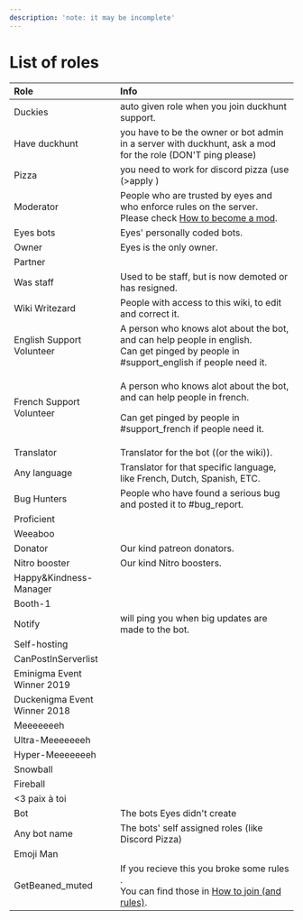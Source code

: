 ```yaml
---
description: 'note: it may be incomplete'
---
```


# List of roles

<table>
  <thead>
    <tr>
      <th style="text-align:left">Role</th>
      <th style="text-align:left">Info</th>
    </tr>
  </thead>
  <tbody>
    <tr>
      <td style="text-align:left">Duckies</td>
      <td style="text-align:left">auto given role when you join duckhunt support.</td>
    </tr>
    <tr>
      <td style="text-align:left">Have duckhunt</td>
      <td style="text-align:left">you have to be the owner or bot admin in a server with duckhunt, ask a
        mod for the role (DON&apos;T ping please)</td>
    </tr>
    <tr>
      <td style="text-align:left">Pizza</td>
      <td style="text-align:left">you need to work for discord pizza (use (&gt;apply )</td>
    </tr>
    <tr>
      <td style="text-align:left">Moderator</td>
      <td style="text-align:left">People who are trusted by eyes and who enforce rules on the server.
        <br
        />Please check <a href="how-to-become-a-mod.md">How to become a mod</a>.</td>
    </tr>
    <tr>
      <td style="text-align:left">Eyes bots</td>
      <td style="text-align:left">Eyes&apos; personally coded bots.</td>
    </tr>
    <tr>
      <td style="text-align:left">Owner</td>
      <td style="text-align:left">Eyes is the only owner.</td>
    </tr>
    <tr>
      <td style="text-align:left">Partner</td>
      <td style="text-align:left"></td>
    </tr>
    <tr>
      <td style="text-align:left">Was staff</td>
      <td style="text-align:left">Used to be staff, but is now demoted or has resigned.</td>
    </tr>
    <tr>
      <td style="text-align:left">Wiki Writezard</td>
      <td style="text-align:left">People with access to this wiki, to edit and correct it.</td>
    </tr>
    <tr>
      <td style="text-align:left">English Support Volunteer</td>
      <td style="text-align:left">A person who knows alot about the bot, and can help people in english.
        <br
        />Can get pinged by people in #support_english if people need it.</td>
    </tr>
    <tr>
      <td style="text-align:left">French Support Volunteer</td>
      <td style="text-align:left">
        <p>A person who knows alot about the bot, and can help people in french.</p>
        <p>Can get pinged by people in #support_french if people need it.</p>
      </td>
    </tr>
    <tr>
      <td style="text-align:left">Translator</td>
      <td style="text-align:left">Translator for the bot ((or the wiki)).</td>
    </tr>
    <tr>
      <td style="text-align:left">Any language</td>
      <td style="text-align:left">Translator for that specific language, like French, Dutch, Spanish, ETC.</td>
    </tr>
    <tr>
      <td style="text-align:left">Bug Hunters</td>
      <td style="text-align:left">People who have found a serious bug and posted it to #bug_report.</td>
    </tr>
    <tr>
      <td style="text-align:left">Proficient</td>
      <td style="text-align:left"></td>
    </tr>
    <tr>
      <td style="text-align:left">Weeaboo</td>
      <td style="text-align:left"></td>
    </tr>
    <tr>
      <td style="text-align:left">Donator</td>
      <td style="text-align:left">Our kind patreon donators.</td>
    </tr>
    <tr>
      <td style="text-align:left">Nitro booster</td>
      <td style="text-align:left">Our kind Nitro boosters.</td>
    </tr>
    <tr>
      <td style="text-align:left">Happy&amp;Kindness-Manager</td>
      <td style="text-align:left"></td>
    </tr>
    <tr>
      <td style="text-align:left">Booth-1</td>
      <td style="text-align:left"></td>
    </tr>
    <tr>
      <td style="text-align:left">Notify</td>
      <td style="text-align:left">will ping you when big updates are made to the bot.</td>
    </tr>
    <tr>
      <td style="text-align:left">Self-hosting</td>
      <td style="text-align:left"></td>
    </tr>
    <tr>
      <td style="text-align:left">CanPostInServerlist</td>
      <td style="text-align:left"></td>
    </tr>
    <tr>
      <td style="text-align:left">Eminigma Event Winner 2019</td>
      <td style="text-align:left"></td>
    </tr>
    <tr>
      <td style="text-align:left">Duckenigma Event Winner 2018</td>
      <td style="text-align:left"></td>
    </tr>
    <tr>
      <td style="text-align:left">Meeeeeeeh</td>
      <td style="text-align:left"></td>
    </tr>
    <tr>
      <td style="text-align:left">Ultra-Meeeeeeeh</td>
      <td style="text-align:left"></td>
    </tr>
    <tr>
      <td style="text-align:left">Hyper-Meeeeeeeh</td>
      <td style="text-align:left"></td>
    </tr>
    <tr>
      <td style="text-align:left">Snowball</td>
      <td style="text-align:left"></td>
    </tr>
    <tr>
      <td style="text-align:left">Fireball</td>
      <td style="text-align:left"></td>
    </tr>
    <tr>
      <td style="text-align:left">&lt;3 paix &#xE0; toi</td>
      <td style="text-align:left"></td>
    </tr>
    <tr>
      <td style="text-align:left">Bot</td>
      <td style="text-align:left">The bots Eyes didn&apos;t create</td>
    </tr>
    <tr>
      <td style="text-align:left">Any bot name</td>
      <td style="text-align:left">The bots&apos; self assigned roles (like Discord Pizza)</td>
    </tr>
    <tr>
      <td style="text-align:left">Emoji Man</td>
      <td style="text-align:left"></td>
    </tr>
    <tr>
      <td style="text-align:left">GetBeaned_muted</td>
      <td style="text-align:left">If you recieve this you broke some rules .
        <br />You can find those in <a href="how-to-join.md">How to join (and rules)</a>.</td>
    </tr>
  </tbody>
</table>